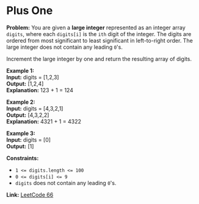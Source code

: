# Plus One

**Problem:**
You are given a **large integer** represented as an integer array `digits`, where each `digits[i]` is the `ith` digit of the integer. The digits are ordered from most significant to least significant in left-to-right order. The large integer does not contain any leading `0`'s.

Increment the large integer by one and return the resulting array of digits.

**Example 1:**  
**Input:** digits = [1,2,3]  
**Output:** [1,2,4]  
**Explanation:** 123 + 1 = 124  

**Example 2:**  
**Input:** digits = [4,3,2,1]  
**Output:** [4,3,2,2]  
**Explanation:** 4321 + 1 = 4322

**Example 3:**  
**Input:** digits = [0]  
**Output:** [1]  

**Constraints:**
- `1 <= digits.length <= 100`
- `0 <= digits[i] <= 9`
- `digits` does not contain any leading `0`'s.

**Link:** [LeetCode 66](https://leetcode.com/problems/plus-one/)

